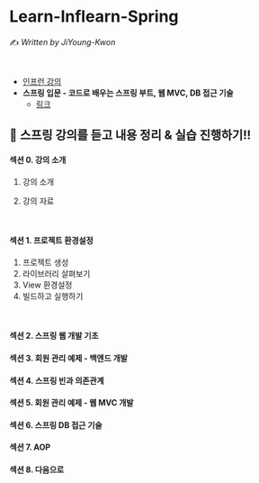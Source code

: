 # Learn-Inflearn-Spring

:writing_hand: *Written by JiYoung-Kwon*

<br/>

* [인프런 강의](https://www.inflearn.com/)
* **스프링 입문 - 코드로 배우는 스프링 부트, 웹 MVC, DB 접근 기술**
  * [링크](https://www.inflearn.com/course/%EC%8A%A4%ED%94%84%EB%A7%81-%EC%9E%85%EB%AC%B8-%EC%8A%A4%ED%94%84%EB%A7%81%EB%B6%80%ED%8A%B8/dashboard)



## :pushpin: 스프링 강의를 듣고 내용 정리 & 실습 진행하기!!

#### 섹션 0. 강의 소개

1. 강의 소개

2. 강의 자료

<br/>

#### 섹션 1. 프로젝트 환경설정

1. 프로젝트 생성
2. 라이브러리 살펴보기
3. View 환경설정
4. 빌드하고 실행하기

<br/>

#### 섹션 2. 스프링 웹 개발 기초

#### 섹션 3. 회원 관리 예제 - 백엔드 개발

#### 섹션 4. 스프링 빈과 의존관계

#### 섹션 5. 회원 관리 예제 - 웹 MVC 개발

#### 섹션 6. 스프링 DB 접근 기술

#### 섹션 7. AOP

#### 섹션 8. 다음으로